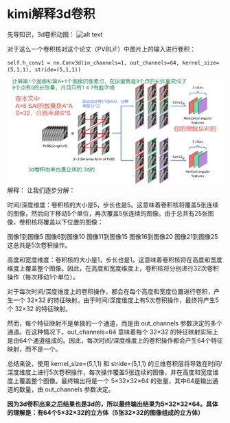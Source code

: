 # kimi解释3d卷积

先导知识，3d卷积动图：
![alt text](https://i-blog.csdnimg.cn/blog_migrate/c77fa7c32e2c2728fad91dea868398c7.gif)


对于这么一个卷积核对这个论文（PVBLiF）中图片上的输入进行卷积：

    self.h_conv1 = nn.Conv3d(in_channels=1, out_channels=64, kernel_size=(5,1,1), stride=(5,1,1))
![alt text](..\image\conv3d_1.png)
解释：
让我们逐步分解：

时间/深度维度：卷积核的大小是5，步长也是5。这意味着卷积核将覆盖5张连续的图像，然后向下移动5个单位，再次覆盖5张连续的图像。由于总共有25张图像，卷积核将覆盖以下位置的图像：

图像1到图像5
图像6到图像10
图像11到图像15
图像16到图像20
图像21到图像25
这总共是5次卷积操作。

高度和宽度维度：卷积核的大小是1，步长也是1。这意味着卷积核将在高度和宽度维度上覆盖整个图像。因此，在高度和宽度维度上，卷积核将分别进行32次卷积操作（每次移动1个单位）。

对于每次时间/深度维度上的卷积操作，都会在每个高度和宽度位置进行卷积，产生一个 32×32 的特征映射。由于时间/深度维度上有5次卷积操作，最终将产生5个 32×32 的特征映射。

然而，每个特征映射不是单独的一个通道，而是由 out_channels 参数决定的多个通道。在这种情况下，out_channels=64 意味着每个 32×32 的特征映射实际上是由64个通道组成的。因此，每次时间/深度维度上的卷积操作都会产生64个特征映射，而不是一个。

总结来说，使用 kernel_size=(5,1,1) 和 stride=(5,1,1) 的三维卷积层将导致在时间/深度维度上进行5次卷积操作，每次操作覆盖5张连续的图像，并在高度和宽度维度上覆盖整个图像。最终输出将是一个 5×32×32×64 的张量，其中64是输出通道的数量，由 out_channels 参数决定。

**因为3d卷积出来之后结果也是3d的，所以最终输出结果为5×32×32×64。具体的理解是：有64个5×32×32的立方体（5张32×32的图像组成的立方体）**